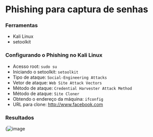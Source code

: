 # Phishing para captura de senhas 

### Ferramentas

  - Kali Linux
  - setoolkit

### Configurando o Phishing no Kali Linux

  - Acesso root: ``` sudo su ```
  - Iniciando o setoolkit: ``` setoolkit ```
  - Tipo de ataque: ``` Social-Engineering Attacks ```
  - Vetor de ataque: ``` Web Site Attack Vectors ```
  - Método de ataque: ```Credential Harvester Attack Method ```
  - Método de ataque: ``` Site Cloner ```
  - Obtendo o endereço da máquina: ``` ifconfig ```
  - URL para clone: http://www.facebook.com

### Resultados

(![image](https://github.com/bielramalho/cybersecurity-desafio-phising/assets/103615988/695fc649-c83e-434e-8b03-9452c80a54cd)
